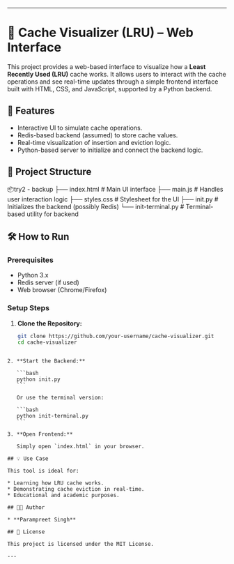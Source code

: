 
---


# 🧠 Cache Visualizer (LRU) – Web Interface

This project provides a web-based interface to visualize how a **Least Recently Used (LRU)** cache works. It allows users to interact with the cache operations and see real-time updates through a simple frontend interface built with HTML, CSS, and JavaScript, supported by a Python backend.

## 🚀 Features

- Interactive UI to simulate cache operations.
- Redis-based backend (assumed) to store cache values.
- Real-time visualization of insertion and eviction logic.
- Python-based server to initialize and connect the backend logic.

## 📁 Project Structure




📦try2 - backup
├── index.html         # Main UI interface
├── main.js            # Handles user interaction logic
├── styles.css         # Stylesheet for the UI
├── init.py            # Initializes the backend (possibly Redis)
└── init-terminal.py   # Terminal-based utility for backend


## 🛠️ How to Run

### Prerequisites

- Python 3.x
- Redis server (if used)
- Web browser (Chrome/Firefox)

### Setup Steps

1. **Clone the Repository:**

   ```bash
   git clone https://github.com/your-username/cache-visualizer.git
   cd cache-visualizer
````

2. **Start the Backend:**

   ```bash
   python init.py
   ```

   Or use the terminal version:

   ```bash
   python init-terminal.py
   ```

3. **Open Frontend:**

   Simply open `index.html` in your browser.

## 💡 Use Case

This tool is ideal for:

* Learning how LRU cache works.
* Demonstrating cache eviction in real-time.
* Educational and academic purposes.

## 🧑‍💻 Author

* **Parampreet Singh**

## 📜 License

This project is licensed under the MIT License.

---
